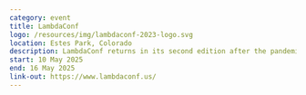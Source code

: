 ```yaml
---
category: event
title: LambdaConf
logo: /resources/img/lambdaconf-2023-logo.svg
location: Estes Park, Colorado
description: LambdaConf returns in its second edition after the pandemic, reimagined as a multi-disciplinary developer conference featuring thought-provoking, entertaining, and mind-blowing talks and workshops that will forever change the way you write software.
start: 10 May 2025
end: 16 May 2025
link-out: https://www.lambdaconf.us/
---
```


